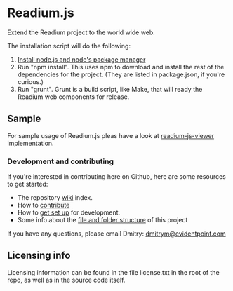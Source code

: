 # Readium.js
Extend the Readium project to the world wide web.


The installation script will do the following:

1. [Install node.js and node's package manager](http://nodejs.org/download/)
2. Run "npm install". This uses npm to download and install the rest of the dependencies for the project. (They are listed in package.json, if you're curious.)
3. Run "grunt". Grunt is a build script, like Make, that will ready the Readium web components for release.

## Sample
For sample usage of Readium.js pleas have a look at [readium-js-viewer](https://github.com/readium/readium-js-viewer) implementation.

### Development and contributing

If you're interested in contributing here on Github, here are some resources to get started: 

  * The repository [wiki](https://github.com/readium/readium-js/wiki) index.
  * How to [contribute](https://github.com/readium/readium-js/wiki/How-to-contribute-to-Readium.js)
  * How to [get set up](https://github.com/readium/readium-js/wiki/Getting-Set-Up-For-Development) for development.
  * Some info about the [file and folder structure](https://github.com/readium/readium-js/wiki/Project-structure) of this project

If you have any questions, please email Dmitry: dmitrym@evidentpoint.com

Licensing info
----------------
Licensing information can be found in the file license.txt in the root of the repo, as well as in the source code itself.

